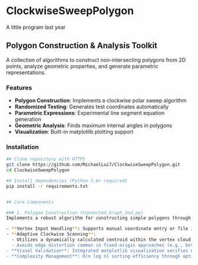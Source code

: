 # ClockwiseSweepPolygon
A little program last year
## Polygon Construction & Analysis Toolkit

A collection of algorithms to construct non-intersecting polygons from 2D points, analyze geometric properties, and generate parametric representations.

### Features

- **Polygon Construction**: Implements a clockwise polar sweep algorithm
- **Randomized Testing**: Generates test coordinates automatically
- **Parametric Expressions**: Experimental line segment equation generation
- **Geometric Analysis**: Finds maximum internal angles in polygons
- **Visualization**: Built-in matplotlib plotting support

### Installation

```bash
## Clone repository with HTTPS
git clone https://github.com/MichaelLui7/ClockwiseSweepPolygon.git
cd ClockwiseSweepPolygon

## Install dependencies (Python 3.6+ required)
pip install -r requirements.txt


## Core Components

### 1. Polygon Construction (Connected_Graph_2nd.py)
Implements a robust algorithm for constructing simple polygons through systematic vertex processing:

- **Vertex Input Handling**: Supports manual coordinate entry or file input (`graph.txt`)
- **Adaptive Clockwise Scanning**: 
  - Utilizes a dynamically calculated centroid within the vertex cloud's bounding box as the polar origin
  - Avoids edge distortion common in fixed-origin approaches (e.g., bottom-left corner bias)
- **Visual Validation**: Integrated matplotlib visualization verifies non-intersecting polygon formation
- **Complexity Management**: O(n log n) sorting efficiency through optimized polar angle calculations

